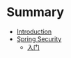 # Summary

* [Introduction](README.md)
* [Spring Security](chapter1.md)
  * [入门](chapter1/ru-men.md)

